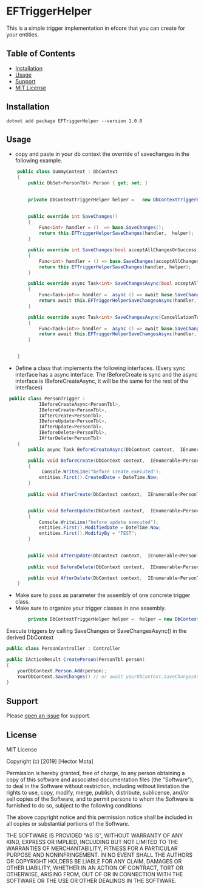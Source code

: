 # EFTriggerHelper

This is a simple trigger implementation in efcore that you can create for your entities.

## Table of Contents

- [Installation](#installation)
- [Usage](#usage)
- [Support](#support)
- [MIT License](#License)

## Installation

```sh.
dotnet add package EFTriggerHelper --version 1.0.0
```

## Usage

- copy and paste in your db context the override of  savechanges  in the following example.

```cs
    public class DummyContext : DbContext
    {
        public DbSet<PersonTbl> Person { get; set; }
       

        private DbContextTriggerHelper helper =   new DbContextTriggerHelper(typeof(PersonTrigger).Assembly);

       
        public override int SaveChanges()
        {
            Func<int> handler = ()  => base.SaveChanges();
            return this.EFTriggerHelperSaveChanges(handler,  helper);
        }

        public override int SaveChanges(bool acceptAllChangesOnSuccess)
        {
            Func<int> handler = () => base.SaveChanges(acceptAllChangesOnSuccess);
            return this.EFTriggerHelperSaveChanges(handler, helper);
        }

        public override async Task<int> SaveChangesAsync(bool acceptAllChangesOnSuccess, CancellationToken cancellationToken = default(CancellationToken))
        {
            Func<Task<int>> handler =  async () => await base.SaveChangesAsync(acceptAllChangesOnSuccess, cancellationToken);
            return await this.EFTriggerHelperSaveChangesAsync(handler, helper);
        }

        public override async Task<int> SaveChangesAsync(CancellationToken cancellationToken = default(CancellationToken))
        {
            Func<Task<int>> handler =  async () => await base.SaveChangesAsync(cancellationToken);
            return await this.EFTriggerHelperSaveChangesAsync(handler, helper);
        }

    
    }

```
- Define a class that implements the following interfaces. (Every sync interface has a async interface. The IBeforeCreate is sync and the async interface is IBeforeCreateAsync, it will be the same for the rest of the interfaces)
```cs
 public class PersonTrigger :
            IBeforeCreateAsync<PersonTbl>,
            IBeforeCreate<PersonTbl>,
            IAfterCreate<PersonTbl>,
            IBeforeUpdate<PersonTbl>,
            IAfterUpdate<PersonTbl>,
            IBeforeDelete<PersonTbl>,
            IAfterDelete<PersonTbl>
    {
        public async Task BeforeCreateAsync(DbContext context,  IEnumerable<PersonTbl> entities) => Console.WriteLine("before create async"); 

        public void BeforeCreate(DbContext context,  IEnumerable<PersonTbl> entities)
        {
             Console.WriteLine("before create executed");
            entities.First().CreatedDate = DateTime.Now;
        }
        
        public void AfterCreate(DbContext context,  IEnumerable<PersonTbl> entities) =>  Console.WriteLine("after create executed");


        public void BeforeUpdate(DbContext context,  IEnumerable<PersonTbl> entities)
        {
            Console.WriteLine("before update executed");
            entities.First().ModifiedDate = DateTime.Now;
            entities.First().ModifiyBy = "TEST";
        }

      
        public void AfterUpdate(DbContext context,  IEnumerable<PersonTbl> entities) => Console.WriteLine("after update executed");
      
        public void BeforeDelete(DbContext context,  IEnumerable<PersonTbl> entities) =>  Console.WriteLine("before delete executed");

        public void AfterDelete(DbContext context,  IEnumerable<PersonTbl> entities) =>  Console.WriteLine("after delete executed");
    }

```
- Make sure to pass as parameter the assembly of one concrete trigger class. 
- Make sure to organize your trigger classes in one assembly.

```cs
        private DbContextTriggerHelper helper =  helper = new DbContextTriggerHelper(typeof(PersonTrigger).Assembly);
```

Execute triggers by calling SaveChanges or SaveChangesAsync() in the derived DbContext 
```.cs
public class PersonController : Controller

public IActionResult CreatePerson(PersonTbl person)
{ 
    yourDbContext.Person.Add(person);
    YourDbContext.SaveChanges() // or await yourDbContext.SaveChangesAsync() 
}
```

## Support

Please [open an issue](https://github.com/mota57/EFTriggerHelper/issues/new) for support.


## License

MIT License

Copyright (c) [2019] [Hector Mota]

Permission is hereby granted, free of charge, to any person obtaining a copy
of this software and associated documentation files (the "Software"), to deal
in the Software without restriction, including without limitation the rights
to use, copy, modify, merge, publish, distribute, sublicense, and/or sell
copies of the Software, and to permit persons to whom the Software is
furnished to do so, subject to the following conditions:

The above copyright notice and this permission notice shall be included in all
copies or substantial portions of the Software.

THE SOFTWARE IS PROVIDED "AS IS", WITHOUT WARRANTY OF ANY KIND, EXPRESS OR
IMPLIED, INCLUDING BUT NOT LIMITED TO THE WARRANTIES OF MERCHANTABILITY,
FITNESS FOR A PARTICULAR PURPOSE AND NONINFRINGEMENT. IN NO EVENT SHALL THE
AUTHORS OR COPYRIGHT HOLDERS BE LIABLE FOR ANY CLAIM, DAMAGES OR OTHER
LIABILITY, WHETHER IN AN ACTION OF CONTRACT, TORT OR OTHERWISE, ARISING FROM,
OUT OF OR IN CONNECTION WITH THE SOFTWARE OR THE USE OR OTHER DEALINGS IN THE
SOFTWARE.

